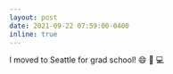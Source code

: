 ```yaml
---
layout: post
date: 2021-09-22 07:59:00-0400
inline: true
---
```


I moved to Seattle for grad school! :smile: :blue_book: :computer:
